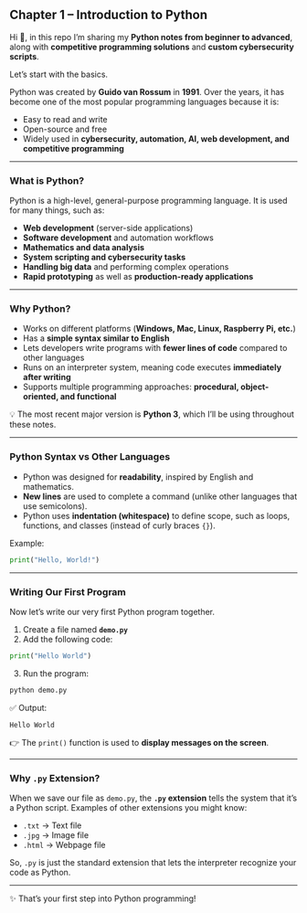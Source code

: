 ## Chapter 1 – Introduction to Python

Hi 👋, in this repo I’m sharing my **Python notes from beginner to advanced**, along with **competitive programming solutions** and **custom cybersecurity scripts**.

Let’s start with the basics.

Python was created by **Guido van Rossum** in **1991**.
Over the years, it has become one of the most popular programming languages because it is:

* Easy to read and write
* Open-source and free
* Widely used in **cybersecurity, automation, AI, web development, and competitive programming**

---

### What is Python?

Python is a high-level, general-purpose programming language.
It is used for many things, such as:

* **Web development** (server-side applications)
* **Software development** and automation workflows
* **Mathematics and data analysis**
* **System scripting and cybersecurity tasks**
* **Handling big data** and performing complex operations
* **Rapid prototyping** as well as **production-ready applications**

---

### Why Python?

* Works on different platforms (**Windows, Mac, Linux, Raspberry Pi, etc.**)
* Has a **simple syntax similar to English**
* Lets developers write programs with **fewer lines of code** compared to other languages
* Runs on an interpreter system, meaning code executes **immediately after writing**
* Supports multiple programming approaches: **procedural, object-oriented, and functional**

💡 The most recent major version is **Python 3**, which I’ll be using throughout these notes.

---

### Python Syntax vs Other Languages

* Python was designed for **readability**, inspired by English and mathematics.
* **New lines** are used to complete a command (unlike other languages that use semicolons).
* Python uses **indentation (whitespace)** to define scope, such as loops, functions, and classes (instead of curly braces `{}`).

Example:

```python
print("Hello, World!")
```

---

### Writing Our First Program

Now let’s write our very first Python program together.

1. Create a file named **`demo.py`**
2. Add the following code:

```python
print("Hello World")
```

3. Run the program:

```bash
python demo.py
```

✅ Output:

```
Hello World
```

👉 The `print()` function is used to **display messages on the screen**.

---

### Why `.py` Extension?

When we save our file as `demo.py`, the **`.py` extension** tells the system that it’s a Python script.
Examples of other extensions you might know:

* `.txt` → Text file
* `.jpg` → Image file
* `.html` → Webpage file

So, `.py` is just the standard extension that lets the interpreter recognize your code as Python.

---

✨ That’s your first step into Python programming!
